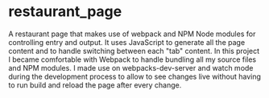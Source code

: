 # restaurant_page
A restaurant page that makes use of webpack and NPM Node modules for controlling entry and output. It uses JavaScript to generate
all the page content and to handle switching between each "tab" content. In this project I became comfortable with Webpack to handle bundling all 
my source files and NPM modules. I made use on webpacks-dev-server and watch mode during the development process to allow to see changes live without having to run build and reload the page after every change.
